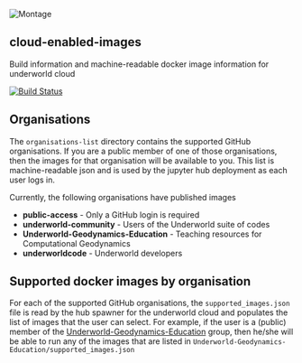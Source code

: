 
![Montage](https://raw.githubusercontent.com/underworld-geodynamics-cloud/cloud-enabled-images/master/Images/MontageS.png)

## cloud-enabled-images

Build information and machine-readable docker image information for underworld cloud

[![Build Status](https://travis-ci.com/underworld-geodynamics-cloud/cloud-enabled-images.svg?branch=master)](https://travis-ci.com/underworld-geodynamics-cloud/cloud-enabled-images)

## Organisations

The `organisations-list` directory contains the supported GitHub organisations. If you are a public member of one of those organisations, then the images for that organisation will be available to you. This list is machine-readable json and is used by the jupyter hub deployment as each user logs in.

Currently, the following organisations have published images

  -  **public-access** - Only a GitHub login is required
  -  **underworld-community** - Users of the Underworld suite of codes
  -  **Underworld-Geodynamics-Education** - Teaching resources for Computational Geodynamics
  -  **underworldcode** - Underworld developers

## Supported docker images by organisation

For each of the supported GitHub organisations, the `supported_images.json` file is read by the hub spawner for the underworld  cloud and populates the list of images that the user can select. For example, if the user is a (public) member of the [Underworld-Geodynamics-Education](https://github.com/Underworld-Geodynamics-Education) group, then he/she will be able to run any of the images that are listed in `Underworld-Geodynamics-Education/supported_images.json`
